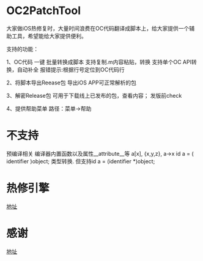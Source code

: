 # OC2PatchTool

大家做iOS热修复时，大量时间浪费在OC代码翻译成脚本上，给大家提供一个辅助工具，希望能给大家提供便利。

支持的功能：

1、OC代码 一键 批量转换成脚本
支持复制.m内容粘贴，转换
支持单个OC API转换，自动补全
报错提示:根据行号定位到OC代码行

2、将脚本导出Reease包
导出iOS APP可正常解析的包

3、解密Release包
可用于下载线上已发布的包，查看内容；
发版前check

4、提供帮助菜单
路径：菜单->帮助


# 不支持
预编译相关
编译器内置函数以及属性__attribute__等
a[x], {x,y,z}, a->x
id a = ( identifier )object; 类型转换. 但支持id a = (identifier *)object;

# 热修引擎

[地址](https://github.com/YPLiang19/Mango)

# 感谢

[地址](https://github.com/SilverFruity/oc2mango)

